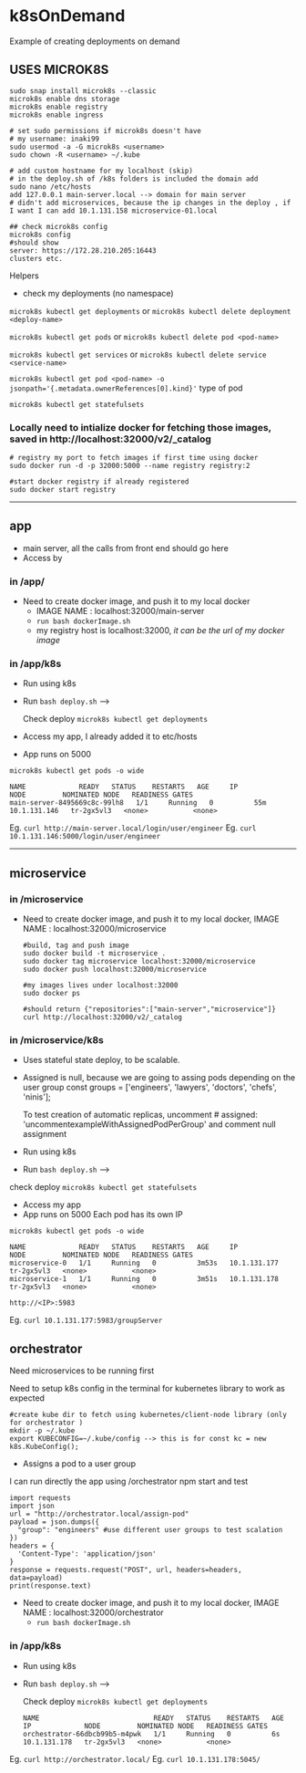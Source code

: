# k8sOnDemand
Example of creating deployments on demand

## USES MICROK8S
```
sudo snap install microk8s --classic
microk8s enable dns storage
microk8s enable registry
microk8s enable ingress

# set sudo permissions if microk8s doesn't have
# my username: inaki99
sudo usermod -a -G microk8s <username>
sudo chown -R <username> ~/.kube

# add custom hostname for my localhost (skip)
# in the deploy.sh of /k8s folders is included the domain add 
sudo nano /etc/hosts
add 127.0.0.1 main-server.local --> domain for main server
# didn't add microservices, because the ip changes in the deploy , if I want I can add 10.1.131.158 microservice-01.local

## check microk8s config 
microk8s config
#should show 
server: https://172.28.210.205:16443
clusters etc.
```

Helpers
- check my deployments (no namespace)

`microk8s kubectl get deployments` or `microk8s kubectl delete deployment <deploy-name>`

`microk8s kubectl get pods` or `microk8s kubectl delete pod <pod-name>`

`microk8s kubectl get services` or `microk8s kubectl delete service <service-name>`

`microk8s kubectl get pod <pod-name> -o jsonpath='{.metadata.ownerReferences[0].kind}'` type of pod 

`microk8s kubectl get statefulsets`

###  Locally need to intialize docker for fetching those images, saved in http://localhost:32000/v2/_catalog
```
# registry my port to fetch images if first time using docker
sudo docker run -d -p 32000:5000 --name registry registry:2

#start docker registry if already registered
sudo docker start registry

```
------------------------------------------------------------------------------------------------------------------------------
## app 
- main server, all the calls from front end should go here
- Access by 

### in /app/
- Need to create docker image, and push it to my local docker
    - IMAGE NAME : localhost:32000/main-server
    - `run bash dockerImage.sh`
    - my registry host is localhost:32000, *it can be the url of my docker image*


### in /app/k8s 
- Run using k8s 
- Run `bash deploy.sh` --> 

    Check deploy   `microk8s kubectl get deployments`


- Access my app, I already added it to etc/hosts
- App runs on 5000
```
microk8s kubectl get pods -o wide

NAME             READY   STATUS    RESTARTS   AGE     IP             NODE         NOMINATED NODE   READINESS GATES
main-server-8495669c8c-99lh8   1/1     Running   0          55m     10.1.131.146   tr-2gx5vl3   <none>           <none>
```

Eg.  `curl http://main-server.local/login/user/engineer`
Eg.  `curl 10.1.131.146:5000/login/user/engineer`

------------------------------------------------------------------------------------------------------------------------------

## microservice
### in /microservice

- Need to create docker image, and push it to my local docker, 
IMAGE NAME : localhost:32000/microservice

    ```
    #build, tag and push image
    sudo docker build -t microservice .
    sudo docker tag microservice localhost:32000/microservice
    sudo docker push localhost:32000/microservice

    #my images lives under localhost:32000
    sudo docker ps 

    #should return {"repositories":["main-server","microservice"]}
    curl http://localhost:32000/v2/_catalog
    ```

### in /microservice/k8s 
- Uses stateful state deploy, to be scalable.

- Assigned is null, because we are going to assing pods depending on the user group const groups = ['engineers', 'lawyers', 'doctors', 'chefs', 'ninis'];

    To test creation of automatic replicas, uncomment # assigned: 'uncommentexampleWithAssignedPodPerGroup' and comment null assignment

- Run using k8s 
- Run `bash deploy.sh` --> 

check deploy `microk8s kubectl get statefulsets`


- Access my app
- App runs on 5000
Each pod has its own IP

```
microk8s kubectl get pods -o wide

NAME             READY   STATUS    RESTARTS   AGE     IP             NODE         NOMINATED NODE   READINESS GATES
microservice-0   1/1     Running   0          3m53s   10.1.131.177   tr-2gx5vl3   <none>           <none>
microservice-1   1/1     Running   0          3m51s   10.1.131.178   tr-2gx5vl3   <none>           <none>
```

`http://<IP>:5983` 

Eg.  `curl 10.1.131.177:5983/groupServer`

## orchestrator 

Need microservices to be running first 

Need to setup k8s config in the terminal for kubernetes library to work as expected 

```
#create kube dir to fetch using kubernetes/client-node library (only for orchestrator )
mkdir -p ~/.kube
export KUBECONFIG=~/.kube/config --> this is for const kc = new k8s.KubeConfig();
```

- Assigns a pod to a user group

I can run directly the app using /orchestrator npm start and test 
```
import requests
import json
url = "http://orchestrator.local/assign-pod"
payload = json.dumps({
  "group": "engineers" #use different user groups to test scalation
})
headers = {
  'Content-Type': 'application/json'
}
response = requests.request("POST", url, headers=headers, data=payload)
print(response.text)
```

- Need to create docker image, and push it to my local docker, 
IMAGE NAME : localhost:32000/orchestrator
    - `run bash dockerImage.sh`

### in /app/k8s 
- Run using k8s 
- Run `bash deploy.sh` --> 

    Check deploy   `microk8s kubectl get deployments`

    ```
    NAME                            READY   STATUS    RESTARTS   AGE   IP             NODE         NOMINATED NODE   READINESS GATES
    orchestrator-66dbcb99b5-m4pwk   1/1     Running   0          6s    10.1.131.178   tr-2gx5vl3   <none>           <none>
    ```

Eg.  `curl http://orchestrator.local/`
Eg.  `curl 10.1.131.178:5045/`